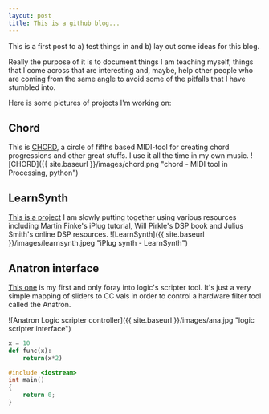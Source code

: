 ```yaml
---
layout: post
title: This is a github blog...
---
```


This is a first post to a) test things in and b) lay out some ideas for this blog. 

Really the purpose of it is to document things I am teaching myself, things that I come across that are interesting and, maybe, help other people who are coming from the same angle to avoid some of the pitfalls that I have stumbled into. 

Here is some pictures of projects I'm working on:

## Chord

This is [CHORD](https://github.com/larzeitlin/Chord), a circle of fifths based MIDI-tool for creating chord progressions and other great stuffs. I use it all the time in my own music. 
![CHORD]({{ site.baseurl }}/images/chord.png "chord - MIDI tool in Processing, python")

## LearnSynth

[This is a project](https://github.com/larzeitlin/LearnSynth) I am slowly putting together using various resources including Martin Finke's iPlug tutorial, Will Pirkle's DSP book and Julius Smith's online DSP resources. 
![LearnSynth]({{ site.baseurl }}/images/learnsynth.jpeg "iPlug synth - LearnSynth")

## Anatron interface
[This one](https://github.com/larzeitlin/Anatron-Scripter-Interface) is my first and only foray into logic's scripter tool. It's just a very simple mapping of sliders to CC vals in order to control a hardware filter tool called the Anatron.

![Anatron Logic scripter controller]({{ site.baseurl }}/images/ana.jpg "logic scripter interface")

```Python
x = 10
def func(x):
	return(x*2)
```

```C++
#include <iostream>
int main()
{
	return 0;
}
```